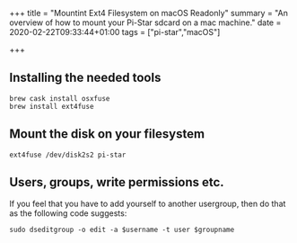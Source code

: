 +++
title = "Mountint Ext4 Filesystem on macOS Readonly"
summary = "An overview of how to mount your Pi-Star sdcard on a mac machine."
date = 2020-02-22T09:33:44+01:00
tags = ["pi-star","macOS"]

+++

## Installing the needed tools

```
brew cask install osxfuse
brew install ext4fuse
```

## Mount the disk on your filesystem

```
ext4fuse /dev/disk2s2 pi-star
```

## Users, groups, write permissions etc.

If you feel that you have to add yourself to another usergroup, then do that
as the following code suggests:

```
sudo dseditgroup -o edit -a $username -t user $groupname
```

